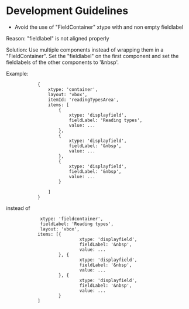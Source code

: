 # Development Guidelines

* Avoid the use of "FieldContainer" xtype with and non empty fieldlabel

Reason: "fieldlabel" is not aligned properly

Solution: Use multiple components instead of wrapping them in a "FieldContainer".
Set the "fieldlabel" on the first component and set the fieldlabels of the other components to '&nbsp'.

Example:

                {
                    xtype: 'container',
                    layout: 'vbox',
                    itemId: 'readingTypesArea',
                    items: [
                        {
                            xtype: 'displayfield',
                            fieldLabel: 'Reading types',
                            value: ...
                        },
                        {
                            xtype: 'displayfield',
                            fieldLabel: '&nbsp',
                            value: ...
                        },
                        {
                            xtype: 'displayfield',
                            fieldLabel: '&nbsp',
                            value: ...
                        }

                    ]
                }


instead of


                 xtype: 'fieldcontainer',
                 fieldLabel: 'Reading types',
                 layout: 'vbox',
                items: [{
                                xtype: 'displayfield',
                                fieldLabel: '&nbsp',
                                value: ...
                        }, {
                                xtype: 'displayfield',
                                fieldLabel: '&nbsp',
                                value: ...
                        }, {
                                xtype: 'displayfield',
                                fieldLabel: '&nbsp',
                                value: ...
                        }
                ]